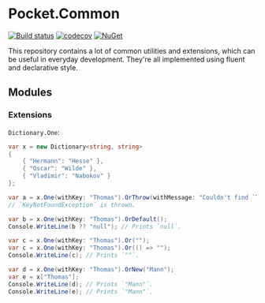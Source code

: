 # Pocket.Common

[![Build status](https://ci.appveyor.com/api/projects/status/kwed1k33oxbs8a0j/branch/master?svg=true)](https://ci.appveyor.com/project/JoshuaLight/pocket-common/branch/master)
[![codecov](https://codecov.io/gh/JoshuaLight/Pocket.Common/branch/master/graph/badge.svg)](https://codecov.io/gh/JoshuaLight/Pocket.Common)
[![NuGet](https://img.shields.io/nuget/v/Pocket.Common.svg)](https://www.nuget.org/packages/Pocket.Common)

This repository contains a lot of common utilities and extensions, which can be useful in everyday development. They're all implemented using fluent and declarative style.

## Modules

### Extensions

`Dictionary.One`:
```cs
var x = new Dictionary<string, string>
{
    { "Hermann": "Hesse" },
    { "Oscar": "Wilde" },
    { "Vladimir": "Nabokov" }
};

var a = x.One(withKey: "Thomas").OrThrow(withMessage: "Couldn't find `Thomas`.");
// `KeyNotFoundException` is thrown.

var b = x.One(withKey: "Thomas").OrDefault();
Console.WriteLine(b ?? "null"); // Prints `null`.

var c = x.One(withKey: "Thomas").Or("");
var c = x.One(withKey: "Thomas").Or(() => "");
Console.WriteLine(c); // Prints `""`.

var d = x.One(withKey: "Thomas").OrNew("Mann");
var e = x["Thomas"];
Console.WriteLine(d); // Prints `"Mann"`.
Console.WriteLine(e); // Prints `"Mann"`.
```



